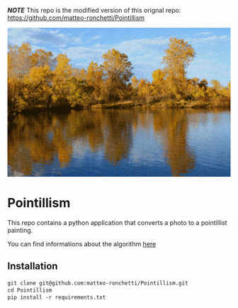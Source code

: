 ***NOTE*** This repo is the modified version of this orignal repo: https://github.com/matteo-ronchetti/Pointillism


![example](/images/lake_pointillism.jpg)

# Pointillism
This repo contains a python application that converts a photo to a pointillist painting.

You can find informations about the algorithm [here](https://medium.com/@matteoronchetti/https-medium-com-matteoronchetti-pointillism-with-python-and-opencv-f4274e6bbb7b)

## Installation
```
git clone git@github.com:matteo-ronchetti/Pointillism.git
cd Pointillism
pip install -r requirements.txt
```
